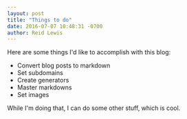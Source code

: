 ```yaml
---
layout: post
title: "Things to do"
date: 2016-07-07 10:48:31 -0700
author: Reid Lewis
---
```

Here are some things I'd like to accomplish with this blog: 

* Convert blog posts to markdown
* Set subdomains
* Create generators
* Master markdowns
* Set images

While I'm doing that, I can do some other stuff, which is cool.

